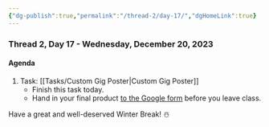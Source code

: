 ```yaml
---
{"dg-publish":true,"permalink":"/thread-2/day-17/","dgHomeLink":true}
---
```


### Thread 2, Day 17 - Wednesday, December 20, 2023
#### Agenda
1. Task: [[Tasks/Custom Gig Poster\|Custom Gig Poster]]
	- Finish this task today.
	- Hand in your final product [to the Google form](https://docs.google.com/forms/d/e/1FAIpQLScYEG6oLgAFN9DR16LC10Hkie5T75342qqwgCTxrKWbZ-GYLA/viewform) before you leave class.

Have a great and well-deserved Winter Break! ☃️ 